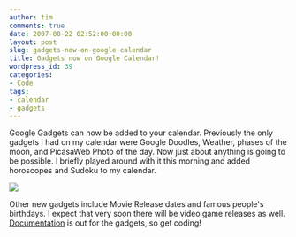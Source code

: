 ```yaml
---
author: tim
comments: true
date: 2007-08-22 02:52:00+00:00
layout: post
slug: gadgets-now-on-google-calendar
title: Gadgets now on Google Calendar!
wordpress_id: 39
categories:
- Code
tags:
- calendar
- gadgets
---
```


Google Gadgets can now be added to your calendar.  Previously the only gadgets I had on my calendar were Google Doodles, Weather, phases of the moon, and PicasaWeb Photo of the day.  Now just about anything is going to be possible.  I briefly played around with it this morning and added horoscopes and Sudoku to my calendar.  
  


![](http://lh5.google.com/timothy.broder/RsukR5E6BOI/AAAAAAAAKm4/QFkA3ZwVJ_M/s400/cal_gadgets.jpg?imgdl=1)  
  


Other new gadgets include Movie Release dates and famous people's birthdays.  I expect that very soon there will be video game releases as well.  [Documentation](http://code.google.com/apis/calendar/calendar_gadgets.html) is out for the gadgets, so get coding!
